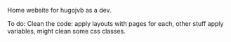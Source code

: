 Home website for hugojvb as a dev.

To do:
  Clean the code: apply layouts with pages for each, other stuff apply variables, might clean some css classes.
